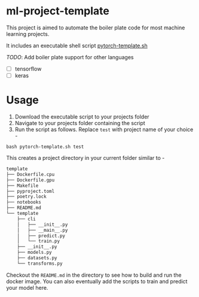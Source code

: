 # ml-project-template

This project is aimed to automate the boiler plate code for most machine learning projects.

It includes an executable shell script [pytorch-template.sh](mltemplate/scripts/pytorch-template.sh)

*TODO*:
Add boiler plate support for other languages
- [ ] tensorflow
- [ ] keras

# Usage
1. Download the executable script to your projects folder
2. Navigate to your projects folder containing the script
3. Run the script as follows. Replace `test` with project name of your choice -
```commandline
bash pytorch-template.sh test
```

This creates a project directory in your current folder similar to -
```markdown
template
├── Dockerfile.cpu
├── Dockerfile.gpu
├── Makefile
├── pyproject.toml
├── poetry.lock
├── notebooks
├── README.md
└── template
    ├── cli
    │   ├── __init__.py
    │   ├── __main__.py
    │   ├── predict.py
    │   └── train.py
    ├── __init__.py
    ├── models.py
    ├── datasets.py
    └── transforms.py
```
Checkout the `README.md` in the directory to see how to build and run the docker image.
You can also eventually add the scripts to train and predict your model here.
